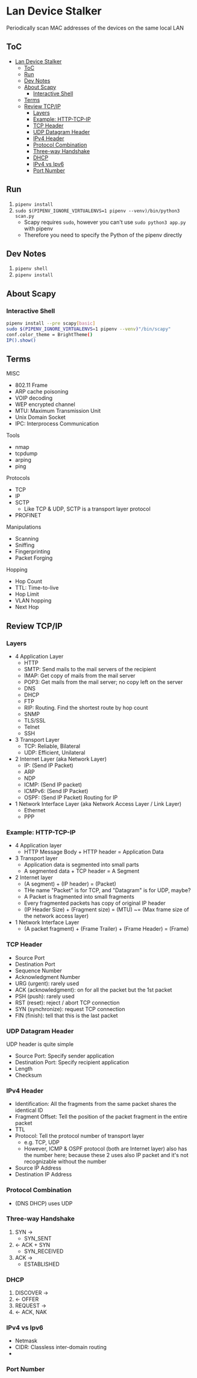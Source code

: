 # Lan Device Stalker

Periodically scan MAC addresses of the devices on the same local LAN

## ToC

- [Lan Device Stalker](#lan-device-stalker)
  - [ToC](#toc)
  - [Run](#run)
  - [Dev Notes](#dev-notes)
  - [About Scapy](#about-scapy)
    - [Interactive Shell](#interactive-shell)
  - [Terms](#terms)
  - [Review TCP/IP](#review-tcpip)
    - [Layers](#layers)
    - [Example: HTTP-TCP-IP](#example-http-tcp-ip)
    - [TCP Header](#tcp-header)
    - [UDP Datagram Header](#udp-datagram-header)
    - [IPv4 Header](#ipv4-header)
    - [Protocol Combination](#protocol-combination)
    - [Three-way Handshake](#three-way-handshake)
    - [DHCP](#dhcp)
    - [IPv4 vs Ipv6](#ipv4-vs-ipv6)
    - [Port Number](#port-number)

## Run

1. `pipenv install`
2. `sudo $(PIPENV_IGNORE_VIRTUALENVS=1 pipenv --venv)/bin/python3 scan.py`
   - Scapy requires `sudo`, however you can't use `sudo python3 app.py` with pipenv
   - Therefore you need to specify the Python of the pipenv directly

## Dev Notes

1. `pipenv shell`
2. `pipenv install`

## About Scapy

### Interactive Shell

```sh
pipenv install --pre scapy[basic]
sudo $(PIPENV_IGNORE_VIRTUALENVS=1 pipenv --venv)"/bin/scapy"
conf.color_theme = BrightTheme()
IP().show()
```

## Terms

MISC

- 802.11 Frame
- ARP cache poisoning
- VOIP decoding
- WEP encrypted channel
- MTU: Maximum Transmission Unit
- Unix Domain Socket
- IPC: Interprocess Communication

Tools

- nmap
- tcpdump
- arping
- ping

Protocols

- TCP
- IP
- SCTP
  - Like TCP & UDP, SCTP is a transport layer protocol
- PROFINET

Manipulations

- Scanning
- Sniffing
- Fingerprinting
- Packet Forging

Hopping

- Hop Count
- TTL: Time-to-live
- Hop Limit
- VLAN hopping
- Next Hop

## Review TCP/IP

### Layers

- 4 Application Layer
  - HTTP
  - SMTP: Send mails to the mail servers of the recipient
  - IMAP: Get copy of mails from the mail server
  - POP3: Get mails from the mail server; no copy left on the server
  - DNS
  - DHCP
  - FTP
  - RIP: Routing. Find the shortest route by hop count
  - SNMP
  - TLS/SSL
  - Telnet
  - SSH
- 3 Transport Layer
  - TCP: Reliable, Bilateral
  - UDP: Efficient, Unilateral
- 2 Internet Layer (aka Network Layer)
  - IP: (Send IP Packet)
  - ARP
  - NDP
  - ICMP: (Send IP packet)
  - ICMPv6: (Send IP Packet)
  - OSPF: (Send IP Packet) Routing for IP
- 1 Network Interface Layer (aka Network Access Layer / Link Layer)
  - Ethernet
  - PPP

### Example: HTTP-TCP-IP

- 4 Application layer
  - HTTP Message Body + HTTP header = Application Data
- 3 Transport layer
  - Application data is segmented into small parts
  - A segmented data + TCP header = A Segment
- 2 Internet layer
  - (A segment) + (IP header) = (Packet)
  - THe name "Packet" is for TCP, and "Datagram" is for UDP, maybe?
  - A Packet is fragmented into small fragments
  - Every fragmented packets has copy of original IP header
  - (IP Header Size) + (Fragment size) = (MTU) ~= (Max frame size of the network access layer)
- 1 Network Interface Layer
  - (A packet fragment) + (Frame Trailer) + (Frame Header) = (Frame)

### TCP Header

- Source Port
- Destination Port
- Sequence Number
- Acknowledgment Number
- URG (urgent): rarely used
- ACK (acknowledgment): on for all the packet but the 1st packet
- PSH (push): rarely used
- RST (reset): reject / abort TCP connection
- SYN (synchronize): request TCP connection
- FIN (finish): tell that this is the last packet

### UDP Datagram Header

UDP header is quite simple

- Source Port: Specify sender application
- Destination Port: Specify recipient application
- Length
- Checksum

### IPv4 Header

- Identification: All the fragments from the same packet shares the identical ID
- Fragment Offset: Tell the position of the packet fragment in the entire packet
- TTL
- Protocol: Tell the protocol number of transport layer
  - e.g. TCP, UDP
  - However, ICMP & OSPF protocol (both are Internet layer) also has the number here; because these 2 uses also IP packet and it's not recognizable without the number
- Source IP Address
- Destination IP Address

### Protocol Combination

- (DNS DHCP) uses UDP

### Three-way Handshake

1. SYN ->
   - SYN_SENT
2. <- ACK + SYN
   - SYN_RECEIVED
3. ACK ->
   - ESTABLISHED

### DHCP

1. DISCOVER ->
1. <- OFFER
1. REQUEST ->
1. <- ACK, NAK

### IPv4 vs Ipv6

- Netmask
- CIDR: Classless inter-domain routing
-

### Port Number
